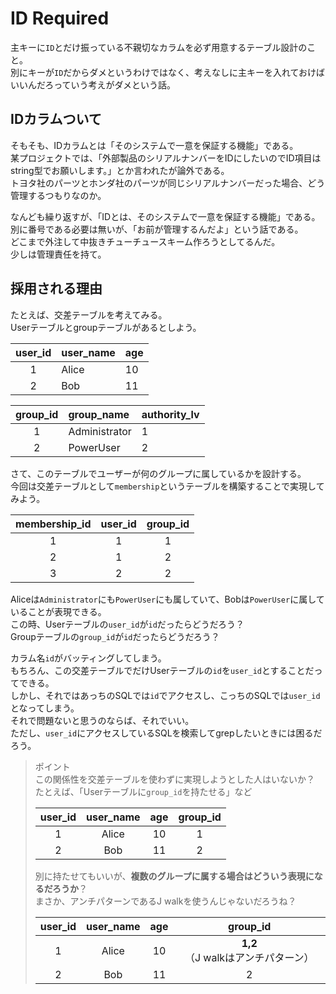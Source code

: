 # ID Required

主キーに`ID`とだけ振っている不親切なカラムを必ず用意するテーブル設計のこと。  
別にキーが`ID`だからダメというわけではなく、考えなしに主キーを入れておけばいいんだろっていう考えがダメという話。

## IDカラムついて

そもそも、IDカラムとは「そのシステムで一意を保証する機能」である。  
某プロジェクトでは、「外部製品のシリアルナンバーをIDにしたいのでID項目はstring型でお願いします。」とか言われたが論外である。  
トヨタ社のパーツとホンダ社のパーツが同じシリアルナンバーだった場合、どう管理するつもりなのか。  

なんども繰り返すが、「IDとは、そのシステムで一意を保証する機能」である。  
別に番号である必要は無いが、「お前が管理するんだよ」という話である。  
どこまで外注して中抜きチューチュースキーム作ろうとしてるんだ。  
少しは管理責任を持て。

## 採用される理由

たとえば、交差テーブルを考えてみる。  
Userテーブルとgroupテーブルがあるとしよう。

|user_id|user_name|age|
|:--:|:--|:--|
|1|Alice|10|
|2|Bob|11|

|group_id|group_name|authority_lv|
|:--:|:--|:--|
|1|Administrator|1|
|2|PowerUser|2|

さて、このテーブルでユーザーが何のグループに属しているかを設計する。  
今回は交差テーブルとして`membership`というテーブルを構築することで実現してみよう。

|membership_id|user_id|group_id|
|:--:|:--:|:--:|
|1|1|1|
|2|1|2|
|3|2|2|

Aliceは`Administrator`にも`PowerUser`にも属していて、Bobは`PowerUser`に属していることが表現できる。  
この時、Userテーブルの`user_id`が`id`だったらどうだろう？  
Groupテーブルの`group_id`が`id`だったらどうだろう？  

カラム名`id`がバッティングしてしまう。  
もちろん、この交差テーブルでだけUserテーブルの`id`を`user_id`とすることだってできる。  
しかし、それではあっちのSQLでは`id`でアクセスし、こっちのSQLでは`user_id`となってしまう。  
それで問題ないと思うのならば、それでいい。  
ただし、`user_id`にアクセスしているSQLを検索してgrepしたいときには困るだろう。

> ポイント  
> この関係性を交差テーブルを使わずに実現しようとした人はいないか？  
> たとえば、「Userテーブルに`group_id`を持たせる」など  
>
> |user_id|user_name|age|group_id|
> |:--:|:--:|:--:|:--:|
> |1|Alice|10|1|
> |2|Bob|11|2|
>
> 別に持たせてもいいが、**複数のグループに属する場合はどういう表現になるだろうか**？  
> まさか、アンチパターンであるJ walkを使うんじゃないだろうね？  
>
> |user_id|user_name|age|group_id|
> |:--:|:--:|:--:|:--:|
> |1|Alice|10|**1,2**（J walkはアンチパターン）|
> |2|Bob|11|2|
